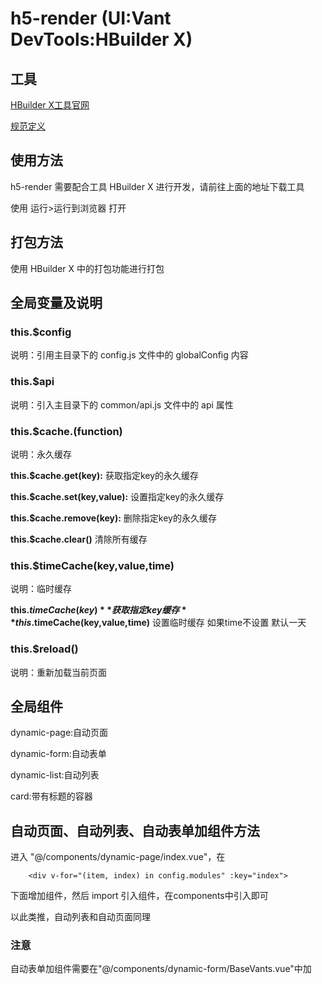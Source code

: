 # h5-render (UI:Vant DevTools:HBuilder X)

## 工具

[HBuilder X工具官网](https://www.dcloud.io/hbuilderx.html)

[规范定义](https://github.com/smallsaas/auto-render)

## 使用方法

h5-render 需要配合工具 HBuilder X 进行开发，请前往上面的地址下载工具

使用 运行>运行到浏览器 打开

## 打包方法

使用 HBuilder X 中的打包功能进行打包

## 全局变量及说明

### this.$config

说明：引用主目录下的 config.js 文件中的 globalConfig 内容

### this.$api

说明：引入主目录下的 common/api.js 文件中的 api 属性

### this.$cache.(function)

说明：永久缓存

**this.$cache.get(key):** 获取指定key的永久缓存

**this.$cache.set(key,value):** 设置指定key的永久缓存

**this.$cache.remove(key):** 删除指定key的永久缓存

**this.$cache.clear()** 清除所有缓存

### this.$timeCache(key,value,time)

说明：临时缓存

**this.$timeCache(key)** 获取指定key缓存
**this.$timeCache(key,value,time)** 设置临时缓存 如果time不设置 默认一天

### this.$reload()

说明：重新加载当前页面

## 全局组件

dynamic-page:自动页面

dynamic-form:自动表单

dynamic-list:自动列表

card:带有标题的容器

## 自动页面、自动列表、自动表单加组件方法

进入 "@/components/dynamic-page/index.vue"，在
```vue
	<div v-for="(item, index) in config.modules" :key="index">
```
下面增加组件，然后 import 引入组件，在components中引入即可

以此类推，自动列表和自动页面同理

### 注意
自动表单加组件需要在"@/components/dynamic-form/BaseVants.vue"中加